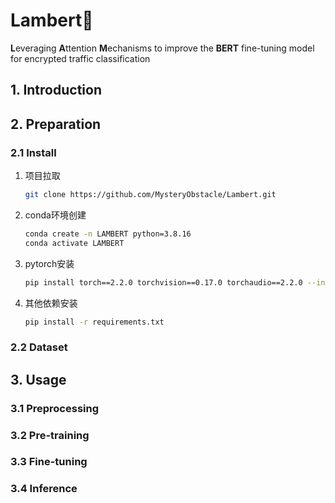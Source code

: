 # Lambert🐣
**L**everaging **A**ttention **M**echanisms to improve the **BERT** fine-tuning model for encrypted traffic classification

## 1. Introduction

## 2. Preparation

### 2.1 Install
1. 项目拉取
    ```bash
    git clone https://github.com/MysteryObstacle/Lambert.git
    ```
2. conda环境创建
    ```bash
    conda create -n LAMBERT python=3.8.16
    conda activate LAMBERT
    ```
3. pytorch安装
    ```bash
    pip install torch==2.2.0 torchvision==0.17.0 torchaudio==2.2.0 --index-url https://download.pytorch.org/whl/cu121
    ```
4. 其他依赖安装
    ```bash
    pip install -r requirements.txt
    ```

### 2.2 Dataset

## 3. Usage

### 3.1 Preprocessing

### 3.2 Pre-training

### 3.3 Fine-tuning

### 3.4 Inference
